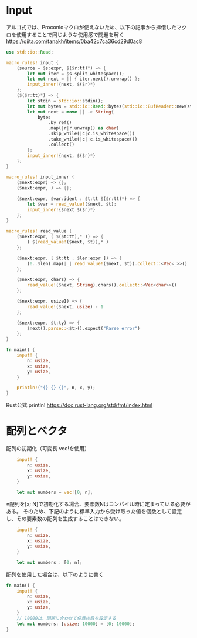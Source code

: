 # Input
アルゴ式では、Proconioマクロが使えないため、以下の記事から拝借したマクロを使用することで同じような使用感で問題を解く
https://qiita.com/tanakh/items/0ba42c7ca36cd29d0ac8

```rust
use std::io::Read;

macro_rules! input {
    (source = $s:expr, $($r:tt)*) => {
        let mut iter = $s.split_whitespace();
        let mut next = || { iter.next().unwrap() };
        input_inner!{next, $($r)*}
    };
    ($($r:tt)*) => {
        let stdin = std::io::stdin();
        let mut bytes = std::io::Read::bytes(std::io::BufReader::new(stdin.lock()));
        let mut next = move || -> String{
            bytes
                .by_ref()
                .map(|r|r.unwrap() as char)
                .skip_while(|c|c.is_whitespace())
                .take_while(|c|!c.is_whitespace())
                .collect()
        };
        input_inner!{next, $($r)*}
    };
}

macro_rules! input_inner {
    ($next:expr) => {};
    ($next:expr, ) => {};

    ($next:expr, $var:ident : $t:tt $($r:tt)*) => {
        let $var = read_value!($next, $t);
        input_inner!{$next $($r)*}
    };
}

macro_rules! read_value {
    ($next:expr, ( $($t:tt),* )) => {
        ( $(read_value!($next, $t)),* )
    };

    ($next:expr, [ $t:tt ; $len:expr ]) => {
        (0..$len).map(|_| read_value!($next, $t)).collect::<Vec<_>>()
    };

    ($next:expr, chars) => {
        read_value!($next, String).chars().collect::<Vec<char>>()
    };

    ($next:expr, usize1) => {
        read_value!($next, usize) - 1
    };

    ($next:expr, $t:ty) => {
        $next().parse::<$t>().expect("Parse error")
    };
}

fn main() {
    input! {
        n: usize,
        x: usize,
        y: usize,
    }

    println!("{} {} {}", n, x, y);
}
```

Rust公式 println!
https://doc.rust-lang.org/std/fmt/index.html

# 配列とベクタ

配列の初期化（可変長 vec!を使用）
```rust
    input! {
        n: usize,
        x: usize,
        y: usize,
    }

    let mut numbers = vec![0; n];
```
※配列を[x; N]で初期化する場合、要素数Nはコンパイル時に定まっている必要がある。
そのため、下記のように標準入力から受け取った値を個数として設定し、その要素数の配列を生成することはできない。
```rust
    input! {
        n: usize,
        x: usize,
        y: usize,
    }

    let mut numbers : [0; n];
```
配列を使用した場合は、以下のように書く
```rust
fn main() {
    input! {
        n: usize,
        x: usize,
        y: usize,
    }
    // 10000は、問題に合わせて任意の数を設定する
    let mut numbers: [usize; 10000] = [0; 10000];
}

```
